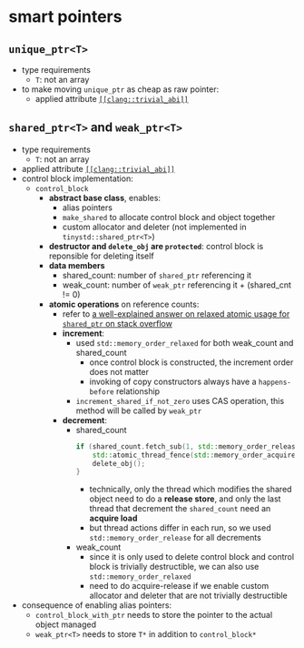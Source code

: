 # smart pointers

## `unique_ptr<T>`

- type requirements
    - `T`: not an array
- to make moving `unique_ptr` as cheap as raw pointer:
    - applied attribute [`[[clang::trivial_abi]]`](https://clang.llvm.org/docs/AttributeReference.html#trivial-abi)


## `shared_ptr<T>` and `weak_ptr<T>`

- type requirements
    - `T`: not an array
- applied attribute [`[[clang::trivial_abi]]`](https://clang.llvm.org/docs/AttributeReference.html#trivial-abi)
- control block implementation:
    - `control_block`
        - __abstract base class__, enables:
            - alias pointers
            - `make_shared` to allocate control block and object together
            - custom allocator and deleter (not implemented in `tinystd::shared_ptr<T>`)
        - __destructor and `delete_obj` are `protected`__: control block is reponsible for deleting itself
        - __data members__ 
            - shared_count: number of `shared_ptr` referencing it
            - weak_count: number of `weak_ptr` referencing it + (shared_cnt != 0)
        - __atomic operations__ on reference counts:
            - refer to [a well-explained answer on relaxed atomic usage for `shared_ptr` on stack overflow](https://stackoverflow.com/questions/48124031/stdmemory-order-relaxed-atomicity-with-respect-to-the-same-atomic-variable/48148318#48148318)
            - __increment__:
                - used `std::memory_order_relaxed` for both weak_count and shared_count
                    - once control block is constructed, the increment order does not matter
                    - invoking of copy constructors always have a `happens-before` relationship
                - `increment_shared_if_not_zero` uses CAS operation, this method will be called by `weak_ptr`
            - __decrement__:
                - shared_count
                    ```cpp
                    if (shared_count.fetch_sub(1, std::memory_order_release) == 1) {
                        std::atomic_thread_fence(std::memory_order_acquire);
                        delete_obj();
                    }
                    ```
                    - technically, only the thread which modifies the shared object need to do a __release store__, and only the last thread that decrement the `shared_count` need an __acquire load__
                    - but thread actions differ in each run, so we used `std::memory_order_release` for all decrements
                - weak_count
                    - since it is only used to delete control block and control block is trivially destructible, we can also use `std::memory_order_relaxed`
                    - need to do acquire-release if we enable custom allocator and deleter that are not trivially destructible
- consequence of enabling alias pointers:
    - `control_block_with_ptr` needs to store the pointer to the actual object managed
    - `weak_ptr<T>` needs to store `T*` in addition to `control_block*`
